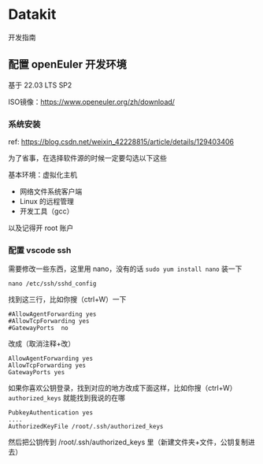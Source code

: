 # Datakit

开发指南

## 配置 openEuler 开发环境

基于 22.03 LTS SP2

ISO镜像：https://www.openeuler.org/zh/download/

### 系统安装

ref: https://blog.csdn.net/weixin_42228815/article/details/129403406

为了省事，在选择软件源的时候一定要勾选以下这些

基本环境：虚拟化主机

- 网络文件系统客户端
- Linux 的远程管理
- 开发工具（gcc）

以及记得开 root 账户

### 配置 vscode ssh

需要修改一些东西，这里用 nano，没有的话 `sudo yum install nano` 装一下

```
nano /etc/ssh/sshd_config
```

找到这三行，比如你搜（ctrl+W）一下

```
#AllowAgentForwarding yes
#AllowTcpForwarding yes
#GatewayPorts  no
```

改成（取消注释+改）

```
AllowAgentForwarding yes
AllowTcpForwarding yes
GatewayPorts yes
```

如果你喜欢公钥登录，找到对应的地方改成下面这样，比如你搜（ctrl+W）`authorized_keys` 就能找到我说的在哪

```
PubkeyAuthentication yes
....
AuthorizedKeyFile /root/.ssh/authorized_keys
```

然后把公钥传到 /root/.ssh/authorized_keys 里（新建文件夹+文件，公钥复制进去）
